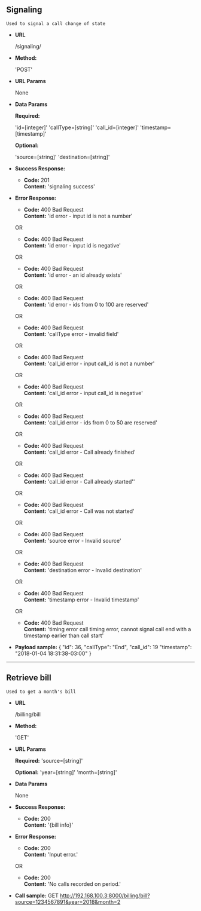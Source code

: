 **Signaling**
----
    Used to signal a call change of state

* **URL**

  /signaling/

* **Method:**

  'POST'

* **URL Params**

  None

* **Data Params**

  **Required:**

  'id=[integer]'
  'callType=[string]'
  'call_id=[integer]'
  'timestamp=[timestamp]'

  **Optional:**

  'source=[string]'
  'destination=[string]'

* **Success Response:**

  * **Code:** 201 <br/>
    **Content:** 'signaling success'

* **Error Response:**

  * **Code:** 400 Bad Request <br/>
    **Content:** 'id error - input id is not a number'

  OR

  * **Code:** 400 Bad Request <br/>
    **Content:** 'id error - input id is negative'

  OR

  * **Code:** 400 Bad Request <br/>
    **Content:** 'id error - an id already exists'

  OR

  * **Code:** 400 Bad Request <br/>
    **Content:** 'id error - ids from 0 to 100 are reserved'

  OR

  * **Code:** 400 Bad Request <br/>
    **Content:** 'callType error - invalid field'

  OR

  * **Code:** 400 Bad Request <br/>
    **Content:** 'call_id error - input call_id is not a number'

  OR

  * **Code:** 400 Bad Request <br/>
    **Content:** 'call_id error - input call_id is negative'

  OR

  * **Code:** 400 Bad Request <br/>
    **Content:** 'call_id error - ids from 0 to 50 are reserved'

  OR

  * **Code:** 400 Bad Request <br/>
    **Content:** 'call_id error - Call already finished'

  OR

  * **Code:** 400 Bad Request <br/>
    **Content:** 'call_id error - Call already started''

  OR

  * **Code:** 400 Bad Request <br/>
    **Content:** 'call_id error - Call was not started'

  OR

  * **Code:** 400 Bad Request <br/>
    **Content:** 'source error - Invalid source'

  OR

  * **Code:** 400 Bad Request <br/>
    **Content:** 'destination error - Invalid destination'

  OR

  * **Code:** 400 Bad Request <br/>
    **Content:** 'timestamp error - Invalid timestamp'

  OR

  * **Code:** 400 Bad Request <br/>
    **Content:** 'timing error call timing error, cannot signal
    call end with a timestamp earlier than call start'

* **Payload sample:**
{
    "id": 36,
    "callType": "End",
    "call_id": 19
    "timestamp": "2018-01-04 18:31:38-03:00"
}

-----------

**Retrieve bill**
----
    Used to get a month's bill

* **URL**

  /billing/bill

* **Method:**

  'GET'

* **URL Params**

  **Required:**
  'source=[string]'

  **Optional:**
  'year=[string]'
  'month=[string]'

* **Data Params**

  None

* **Success Response:**

  * **Code:** 200 <br/>
    **Content:** '{bill info}'

* **Error Response:**

  * **Code:** 200 <br/>
    **Content:** 'Input error.'

  OR

  * **Code:** 200 <br/>
    **Content:** 'No calls recorded on period.'

* **Call sample:**
GET http://192.168.100.3:8000/billing/bill?source=1234567891&year=2018&month=2
